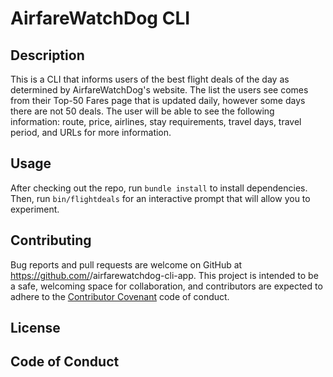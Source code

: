 # AirfareWatchDog CLI

<!-- Make sure to create a good README.md with a short description, install instructions, a contributors guide and a link to the license for your code. -->

## Description

  This is a CLI that informs users of the best flight deals of the day as determined by AirfareWatchDog's website. The list the users see comes from their Top-50 Fares page that is updated daily, however some days there are not 50 deals. The user will be able to see the following information:
  route, price, airlines, stay requirements, travel days, travel period, and URLs for more information.

## Usage

  After checking out the repo, run `bundle install` to install dependencies. Then, run `bin/flightdeals` for an interactive prompt that will allow you to experiment.

## Contributing

  Bug reports and pull requests are welcome on GitHub at https://github.com/<ndalcin>/airfarewatchdog-cli-app. This project is intended to be a safe, welcoming space for collaboration, and contributors are expected to adhere to the [Contributor Covenant](http://contributor-covenant.org) code of conduct.

## License



## Code of Conduct
